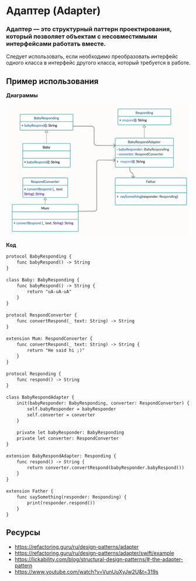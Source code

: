 # **Адаптер (Adapter)**


### **Адаптер** — это структурный паттерн проектирования, который позволяет объектам с несовместимыми интерфейсами работать вместе.

Следует использовать, если необходимо преобразовать интерфейс одного класса в интерфейс другого класса, который требуется в работе.


## Пример использования


**Диаграммы**

![Adapter](a_image.png)

**Код**

```
protocol BabyResponding {
    func babyRespond() -> String
}

class Baby: BabyResponding {
    func babyRespond() -> String {
        return "uA-uA-uA"
    }
}

protocol RespondConverter {
    func convertRespond(_ text: String) -> String
}

extension Mum: RespondConverter {
    func convertRespond(_ text: String) -> String {
        return "He said hi ;)"
    }
}

protocol Responding {
    func respond() -> String
}

class BabyRespondAdapter {
    init(babyResponder: BabyResponding, converter: RespondConverter) {
        self.babyResponder = babyResponder
        self.converter = converter
    }

    private let babyResponder: BabyResponding
    private let converter: RespondConverter
}

extension BabyRespondAdapter: Responding {
    func respond() -> String {
        return converter.convertRespond(babyResponder.babyRespond())
    }
}

extension Father {
    func saySomething(responder: Responding) {
        print(responder.respond())
    }
}
```

## Ресурсы

* https://refactoring.guru/ru/design-patterns/adapter
* https://refactoring.guru/ru/design-patterns/adapter/swift/example 
* https://lickability.com/blog/structural-design-patterns/#-the-adapter-pattern 
* https://www.youtube.com/watch?v=VunUuXyJw2U&t=319s 
 
